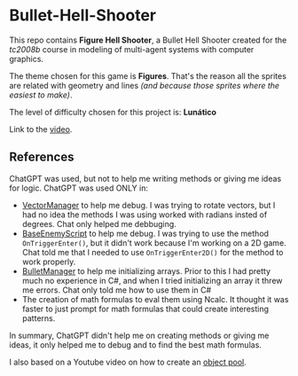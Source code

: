 # Bullet-Hell-Shooter

This repo contains **Figure Hell Shooter**, a Bullet Hell Shooter created for the _tc2008b_ course in modeling of multi-agent systems with computer graphics.

The theme chosen for this game is **Figures**. That's the reason all the sprites are related with geometry and lines _(and because those sprites where the easiest to make)_.

The level of difficulty chosen for this project is: **Lunático**

Link to the [video](https://youtu.be/3inYzeLOsjg?feature=shared).

## References

ChatGPT was used, but not to help me writing methods or giving me ideas for logic. ChatGPT was used ONLY in:
 - [VectorManager](/Game/Assets/Scripts/Utils/VectorManager.cs) to help me debug. I was trying to rotate vectors, but I had no idea the methods I was using worked with radians insted of degrees. Chat only helped me debbuging.
 - [BaseEnemyScript](/Game/Assets/Scripts/Characters/Enemies/BaseEnemyScript.cs) to help me debug. I was trying to use the method `OnTriggerEnter()`, but it didn't work because I'm working on a 2D game. Chat told me that I needed to use `OnTriggerEnter2D()` for the method to work properly.
 - [BulletManager](/Game/Assets/Scripts/Bullets/BulletManager.cs) to help me initializing arrays. Prior to this I had pretty much no experience in C#, and when I tried initializing an array it threw me errors. Chat only told me how to use them in C#
 - The creation of math formulas to eval them using Ncalc. It thought it was faster to just prompt for math formulas that could create interesting patterns.

In summary, ChatGPT didn't help me on creating methods or giving me ideas, it only helped me to debug and to find the best math formulas.

I also based on a Youtube video on how to create an [object pool](https://www.youtube.com/watch?v=3IJg8T-E68s).